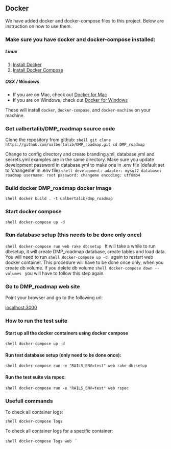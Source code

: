 ## Docker
We have added docker and docker-compose files to this project.
Below are instruction on how to use them.

### Make sure you have docker and docker-compose installed:

##### Linux
1. [Install Docker](https://docs.docker.com/engine/installation/)
2. [Install Docker Compose](https://docs.docker.com/compose/install/)

##### OSX / Windows
- If you are on Mac, check out [Docker for Mac](https://docs.docker.com/docker-for-mac/)
- If you are on Windows, check out [Docker for Windows](https://docs.docker.com/docker-for-windows/)

These will install `docker`, `docker-compose`, and `docker-machine` on your machine.


###  Get ualbertalib/DMP_roadmap source code
Clone the repository from github:
``shell
git clone https://github.com/ualbertalib/DMP_roadmap.git
cd DMP_roadmap
``

Change to config directory and create branding.yml, database.yml and secrets.yml
examples are in the same directory. Make sure you update development password in database.yml to
make one in .env file (default set to 'changeme' in .env file)
``shell
development:
  adapter: mysql2
  database: roadmap
  username: root
  password: changeme
  encoding: utf8mb4
``


### Build docker DMP_roadmap docker image
``shell
docker build . -t ualbertalib/dmp_roadmap
``

### Start docker compose
``shell
docker-compose up -d
``

### Run database setup (this needs to be done only once)
``shell
docker-compose run web rake db:setup
``
It will take a while to run db:setup, it will create DMP_roadmap database, create tables and load
data. You will need to run
``shell
docker-compose up -d
``
again to restart web docker container.
This procedure will have to be done once only, when you create db volume.
If you delete db volume
``shell
docker-compose down --volumes
``
you will have to follow this step again.

### Go to DMP_roadmap web site
Point your browser and go to the following url:

[localhost:3000](http://localhost:3000)


### How to run the test suite

#### Start up all the docker containers using docker compose

  ``shell
  docker-compose up -d
  ``

#### Run test database setup (only need to be done once):
  ``shell
  docker-compose run -e "RAILS_ENV=test" web rake db:setup
  ``

#### Run the test suite via rspec:
  ``shell
  docker-compose run -e "RAILS_ENV=test" web rspec
  ``

### Usefull commands

  To check all container logs:

  ``shell
  docker-compose logs
  ``

  To check all container logs for a specific container:

  ``shell
  docker-compose logs web
  ``
`

